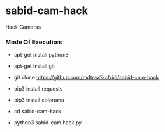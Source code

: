# sabid-cam-hack

Hack Cameras

<h3> Mode Of Execution: </h3>

* apt-get install python3

* apt-get install git

* git clone https://github.com/mdtowfikafridi/sabid-cam-hack

* pip3 install requests

* pip3 install colorama

* cd sabid-cam-hack

* python3 sabid-cam.hack.py
